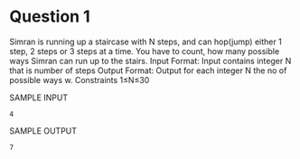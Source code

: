 # Question 1

Simran is running up a staircase with N steps, and can hop(jump) either 1 step, 2 steps or 3 steps at a time. You have to count, how many possible ways Simran can run up to the stairs.
Input Format:
Input contains integer N that is number of steps
Output Format:
Output for each integer N the no of possible ways w.
Constraints
1≤N≤30

SAMPLE INPUT

    4

SAMPLE OUTPUT

    7

